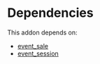 # Dependencies

This addon depends on:

- [event_sale](https://github.com/bringout/oca-ocb-sale/tree/3531a720906f8e17d5fa4dafe32471b2aada3721/odoo-bringout-oca-ocb-event_sale)
- [event_session](https://github.com/bringout/oca-mrp)
